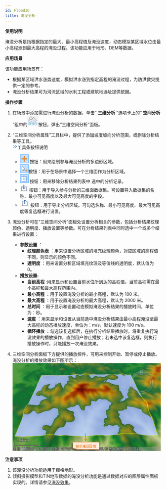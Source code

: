```yaml
---
id: Flood3D
title: 淹没分析
---
```

**使用说明**

淹没分析是指根据指定的最大、最小高程值及淹没速度，动态模拟某区域水位由最小高程涨到最大高程的淹没过程。该功能应用于地形、DEM等数据。

**应用场景**

该功能应用场景有：

  * 根据某区域洪水涨势速度，模拟洪水涨到指定高程的淹没过程，为防洪救灾提供一定的参考。
  * 淹没分析结果可为河流区域的水利工程或建筑地选址提供依据。

**操作步骤**

1. 在场景中添加需进行淹没分析的数据，单击“ **三维分析** ”选项卡上的“ **空间分析** ”组中的![](img/Image_Flood.large.png)按钮，弹出“三维空间分析”面板。
2. “三维空间分析属性”工具栏中，提供了添加坡度坡向分析范围，或删除分析结果等工具。  
![](img/close.gif)工具条按钮说明

     * ![](../../img/Add1.png) 按钮：用来绘制参与淹没分析的多边形区域。
     * ![](../../img/Chose.png)按钮：用于在场景中选择一个三维面作为分析区域。
     * ![](../../img/RemoveButton.png) 按钮：用来移除分析结果列表中 选中的分析记录。
     * ![](img/Import.png) 按钮：用于导入参与分析的三维面数据集。可设置导入数据集的名称、最小可见高度以及最大可见高度的字段。
     * ![](img/Export.png) 按钮：用于导出分析区域。可勾选名称、最小可见高度、最大可见高度等复选框进行设置。

3. 淹没分析可在“三维空间分析”面板处设置分析相关的参数，包括分析结果纹理颜色、透明度、播放设置等参数。可在分析结果列表中同时选中一个或多个结果进行设置： 
     * **参数设置** ：
       * **纹理颜色表** ：用来设置分析区域的填充纹理颜色，对应区域的高程值不同，则显示的颜色不同。
       * **透明度** ：用来设置分析区域填充纹理及等值线的透明度，默认值为 0。
     * **播放设置:**
       * **当前高程** :用来显示和设置当前水位所到达的高程值，当前高程需在最小高程和最大高程范围内。
       * **最小高程** ：用于设置淹没分析的最小高程，默认为 100 米。
       * **最大高程** ：用于设置淹没分析的最大高程，默认为 2000 米。
       * **总时间** ：用于显示和设置动态模拟淹没分析结果的播放时间，单位为：秒。
       * **速度** ：用来显示和设置从当前选中淹没分析结果由最小高程淹没至最大高程的动态播放速度，单位为：m/s，默认速度为 100 m/s。
       * **循环播放** ：勾选该复选框后，在执行分析结果播放时，将重复执行淹没效果的播放操作，直到用户停止播放；若未选中该复选框，则执行播放操作时，只能播放一次淹没效果。
4. 三维空间分析面板下方提供的播放控件，可用来控制开始、暂停或停止播放。淹没分析的播放效果如下图所示：
![淹没分析播放效果 ](img/Flood3DResult.png)  

**注意事项**

  1. 该淹没分析功能适用于栅格地形。
  2. 倾斜摄影模型和TIN地形数据的淹没分析功能是通过数据对应的图层属性面板实现的。详情请参见[淹没效果](../AdvancedLayserSetting/Layer3DProperty_Flooding.html)。
